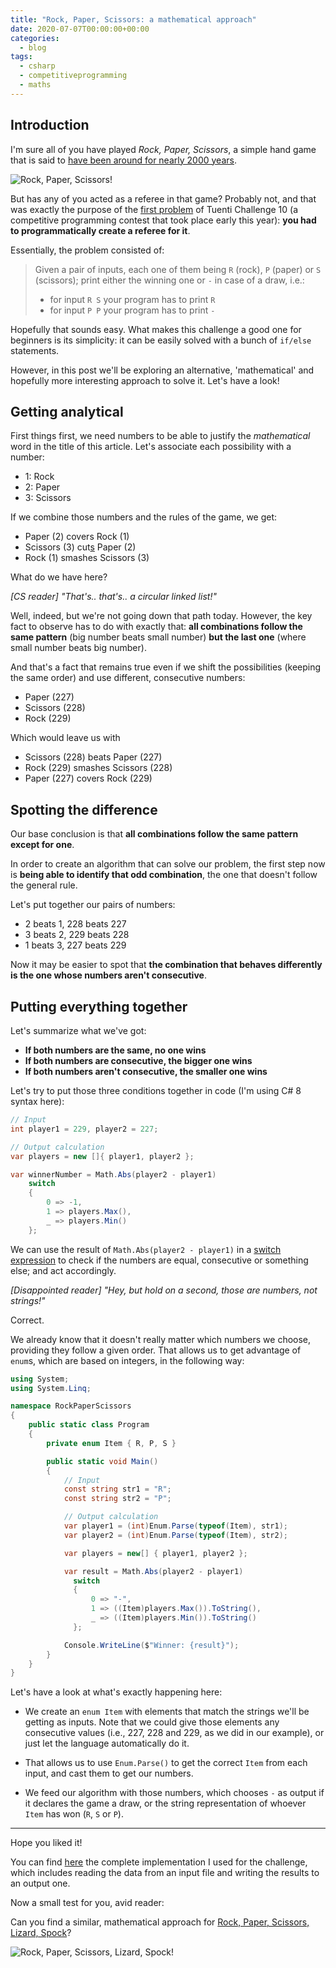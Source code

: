```yaml
---
title: "Rock, Paper, Scissors: a mathematical approach"
date: 2020-07-07T00:00:00+00:00
categories:
  - blog
tags:
  - csharp
  - competitiveprogramming
  - maths
---
```


## Introduction

I'm sure all of you have played _Rock, Paper, Scissors_, a simple hand game that is said to [have been around for nearly 2000 years](https://en.wikipedia.org/wiki/Rock_paper_scissors#Origins).

![Rock, Paper, Scissors!](/assets/images/rock_paper_scissors.svg)

But has any of you acted as a referee in that game?
Probably not, and that was exactly the purpose of the [first problem](https://contest.tuenti.net/Challenges?id=0) of Tuenti Challenge 10 (a competitive programming contest that took place early this year): **you had to programmatically create a referee for it**.

Essentially, the problem consisted of:

> Given a pair of inputs, each one of them being `R` (rock), `P` (paper) or `S` (scissors); print either the winning one or `-` in case of a draw, i.e.:
>
> - for input `R S` your program has to print `R`
> - for input `P P` your program has to print `-`

Hopefully that sounds easy. What makes this challenge a good one for beginners is its simplicity: it can be easily solved with a bunch of `if/else` statements.

However, in this post we'll be exploring an alternative, 'mathematical' and hopefully more interesting approach to solve it. Let's have a look!

## Getting analytical

First things first, we need numbers to be able to justify the _mathematical_ word in the title of this article. Let's associate each possibility with a number:

- 1: Rock
- 2: Paper
- 3: Scissors

If we combine those numbers and the rules of the game, we get:

- Paper (2) covers Rock (1)
- Scissors (3) cut[s](https://ell.stackexchange.com/a/32288) Paper (2)
- Rock (1) smashes Scissors (3)

What do we have here?

_[CS reader] "That's.. that's.. a circular linked list!"_

Well, indeed, but we're not going down that path today. However, the key fact to observe has to do with exactly that: **all combinations follow the same pattern** (big number beats small number) **but the last one** (where small number beats big number).

And that's a fact that remains true even if we shift the possibilities (keeping the same order) and use different, consecutive numbers:

- Paper (227)
- Scissors (228)
- Rock (229)

Which would leave us with

- Scissors (228) beats Paper (227)
- Rock (229) smashes Scissors (228)
- Paper (227) covers Rock (229)

## Spotting the difference

Our base conclusion is that **all combinations follow the same pattern except for one**.

In order to create an algorithm that can solve our problem, the first step now is **being able to identify that odd combination**, the one that doesn't follow the general rule.

Let's put together our pairs of numbers:

- 2 beats 1, 228 beats 227
- 3 beats 2, 229 beats 228
- 1 beats 3, 227 beats 229

Now it may be easier to spot that **the combination that behaves differently is the one whose numbers aren't consecutive**.

## Putting everything together

Let's summarize what we've got:

- **If both numbers are the same, no one wins**
- **If both numbers are consecutive, the bigger one wins**
- **If both numbers aren't consecutive, the smaller one wins**

Let's try to put those three conditions together in code (I'm using C# 8 syntax here):

```csharp
// Input
int player1 = 229, player2 = 227;

// Output calculation
var players = new []{ player1, player2 };

var winnerNumber = Math.Abs(player2 - player1)
    switch
    {
        0 => -1,
        1 => players.Max(),
        _ => players.Min()
    };
```

We can use the result of `Math.Abs(player2 - player1)` in a [switch expression](https://docs.microsoft.com/en-us/dotnet/csharp/whats-new/csharp-8#switch-expressions) to check if the numbers are equal, consecutive or something else; and act accordingly.

_[Disappointed reader] "Hey, but hold on a second, those are numbers, not strings!"_

Correct.

We already know that it doesn't really matter which numbers we choose, providing they follow a given order. That allows us to get advantage of `enum`s, which are based on integers, in the following way:

```csharp
using System;
using System.Linq;

namespace RockPaperScissors
{
    public static class Program
    {
        private enum Item { R, P, S }

        public static void Main()
        {
            // Input
            const string str1 = "R";
            const string str2 = "P";

            // Output calculation
            var player1 = (int)Enum.Parse(typeof(Item), str1);
            var player2 = (int)Enum.Parse(typeof(Item), str2);

            var players = new[] { player1, player2 };

            var result = Math.Abs(player2 - player1)
              switch
              {
                  0 => "-",
                  1 => ((Item)players.Max()).ToString(),
                  _ => ((Item)players.Min()).ToString()
              };

            Console.WriteLine($"Winner: {result}");
        }
    }
}
```

Let's have a look at what's exactly happening here:

- We create an `enum Item` with elements that match the strings we'll be getting as inputs. Note that we could give those elements any consecutive values (i.e., 227, 228 and 229, as we did in our example), or just let the language automatically do it.

- That allows us to use `Enum.Parse()` to get the correct `Item` from each input, and cast them to get our numbers.

- We feed our algorithm with those numbers, which chooses `-` as output if it declares the game a draw, or the string representation of whoever `Item` has won (`R`, `S` or `P`).

---

Hope you liked it!

You can find [here](https://github.com/eduherminio/eduherminio.github.io/tree/master/code/2020-07-07-rock-paper-scissors) the complete implementation I used for the challenge, which includes reading the data from an input file and writing the results to an output one.

Now a small test for you, avid reader:

Can you find a similar, mathematical approach for [Rock, Paper, Scissors, Lizard, Spock](https://bigbangtheory.fandom.com/wiki/Rock,_Paper,_Scissors,_Lizard,_Spock)?

![Rock, Paper, Scissors, Lizard, Spock!](/assets/images/rock_paper_scissors_lizard_spock.svg)

